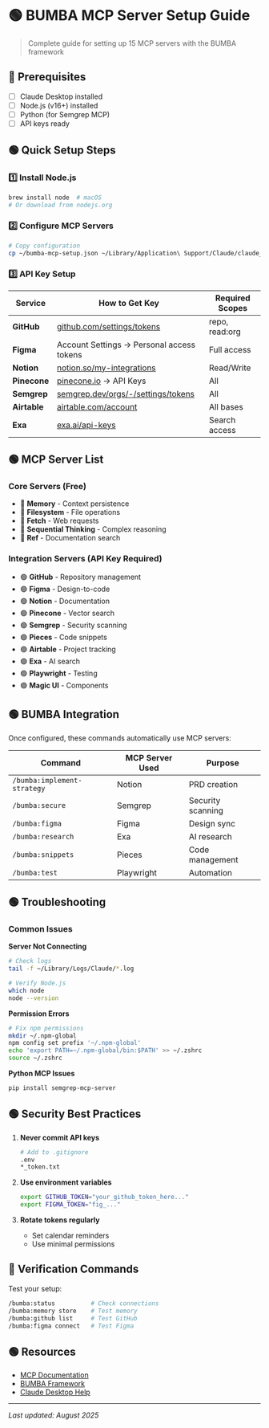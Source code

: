 # 🟢 BUMBA MCP Server Setup Guide

> Complete guide for setting up 15 MCP servers with the BUMBA framework

## 🏁 Prerequisites

- [ ] Claude Desktop installed
- [ ] Node.js (v16+) installed
- [ ] Python (for Semgrep MCP)
- [ ] API keys ready

## 🟢 Quick Setup Steps

### 1️⃣ Install Node.js
```bash
brew install node  # macOS
# Or download from nodejs.org
```

### 2️⃣ Configure MCP Servers
```bash
# Copy configuration
cp ~/bumba-mcp-setup.json ~/Library/Application\ Support/Claude/claude_desktop_config.json
```

### 3️⃣ API Key Setup

| Service | How to Get Key | Required Scopes |
|---------|---------------|-----------------|
| **GitHub** | [github.com/settings/tokens](https://github.com/settings/tokens) | repo, read:org |
| **Figma** | Account Settings → Personal access tokens | Full access |
| **Notion** | [notion.so/my-integrations](https://www.notion.so/my-integrations) | Read/Write |
| **Pinecone** | [pinecone.io](https://www.pinecone.io) → API Keys | All |
| **Semgrep** | [semgrep.dev/orgs/-/settings/tokens](https://semgrep.dev/orgs/-/settings/tokens) | All |
| **Airtable** | [airtable.com/account](https://airtable.com/account) | All bases |
| **Exa** | [exa.ai/api-keys](https://exa.ai/api-keys) | Search access |

## 🟢 MCP Server List

### Core Servers (Free)
- 🏁 **Memory** - Context persistence
- 🏁 **Filesystem** - File operations
- 🏁 **Fetch** - Web requests
- 🏁 **Sequential Thinking** - Complex reasoning
- 🏁 **Ref** - Documentation search

### Integration Servers (API Key Required)
- 🟢 **GitHub** - Repository management
- 🟢 **Figma** - Design-to-code
- 🟢 **Notion** - Documentation
- 🟢 **Pinecone** - Vector search
- 🟢 **Semgrep** - Security scanning
- 🟢 **Pieces** - Code snippets
- 🟢 **Airtable** - Project tracking
- 🟢 **Exa** - AI search
- 🟢 **Playwright** - Testing
- 🟢 **Magic UI** - Components

## 🟢 BUMBA Integration

Once configured, these commands automatically use MCP servers:

| Command | MCP Server Used | Purpose |
|---------|----------------|---------|
| `/bumba:implement-strategy` | Notion | PRD creation |
| `/bumba:secure` | Semgrep | Security scanning |
| `/bumba:figma` | Figma | Design sync |
| `/bumba:research` | Exa | AI research |
| `/bumba:snippets` | Pieces | Code management |
| `/bumba:test` | Playwright | Automation |

## 🟢 Troubleshooting

### Common Issues

**Server Not Connecting**
```bash
# Check logs
tail -f ~/Library/Logs/Claude/*.log

# Verify Node.js
which node
node --version
```

**Permission Errors**
```bash
# Fix npm permissions
mkdir ~/.npm-global
npm config set prefix '~/.npm-global'
echo 'export PATH=~/.npm-global/bin:$PATH' >> ~/.zshrc
source ~/.zshrc
```

**Python MCP Issues**
```bash
pip install semgrep-mcp-server
```

## 🟢 Security Best Practices

1. **Never commit API keys**
   ```bash
   # Add to .gitignore
   .env
   *_token.txt
   ```

2. **Use environment variables**
   ```bash
   export GITHUB_TOKEN="your_github_token_here..."
   export FIGMA_TOKEN="fig_..."
   ```

3. **Rotate tokens regularly**
   - Set calendar reminders
   - Use minimal permissions

## 🏁 Verification Commands

Test your setup:
```bash
/bumba:status          # Check connections
/bumba:memory store    # Test memory
/bumba:github list     # Test GitHub
/bumba:figma connect   # Test Figma
```

## 🟢 Resources

- [MCP Documentation](https://modelcontextprotocol.io/docs)
- [BUMBA Framework](https://github.com/a2z2k25/bumba)
- [Claude Desktop Help](https://claude.ai/help)

---

*Last updated: August 2025*